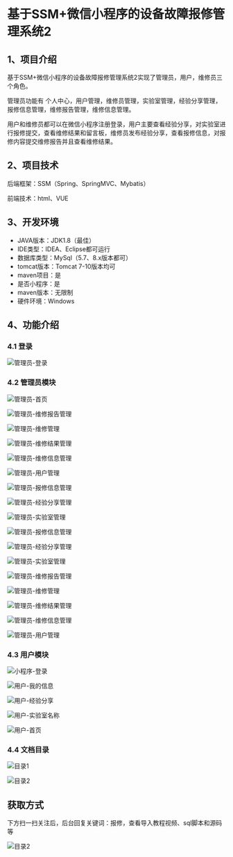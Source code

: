 # 基于SSM+微信小程序的设备故障报修管理系统2



## 1、项目介绍

基于SSM+微信小程序的设备故障报修管理系统2实现了管理员，用户，维修员三个角色。

管理员功能有 个人中心，用户管理，维修员管理，实验室管理，经验分享管理，报修信息管理，维修报告管理，维修信息管理。

用户和维修员都可以在微信小程序注册登录，用户主要查看经验分享，对实验室进行报修提交，查看维修结果和留言板，维修员发布经验分享，查看报修信息，对报修内容提交维修报告并且查看维修结果。

## 2、项目技术

后端框架：SSM（Spring、SpringMVC、Mybatis）

前端技术：html、VUE

## 3、开发环境

- JAVA版本：JDK1.8（最佳）
- IDE类型：IDEA、Eclipse都可运行
- 数据库类型：MySql（5.7、8.x版本都可） 
- tomcat版本：Tomcat 7-10版本均可
- maven项目：是
- 是否小程序：是
- maven版本：无限制
- 硬件环境：Windows


## 4、功能介绍

### 4.1 登录

![管理员-登录](https://www.codemarket.fun/202406161632521.png)

### 4.2 管理员模块

![管理员-首页](https://www.codemarket.fun/202406161632886.png)

![管理员-维修报告管理](https://www.codemarket.fun/202406161632916.png)

![管理员-维修管理](https://www.codemarket.fun/202406161632907.png)

![管理员-维修结果管理](https://www.codemarket.fun/202406161632948.png)

![管理员-维修信息管理](https://www.codemarket.fun/202406161632940.png)

![管理员-用户管理](https://www.codemarket.fun/202406161632958.png)

![管理员-报修信息管理](https://www.codemarket.fun/202406161632352.png)

![管理员-经验分享管理](https://www.codemarket.fun/202406161632510.png)

![管理员-实验室管理](https://www.codemarket.fun/202406161632566.png)

![管理员-报修信息管理](https://www.codemarket.fun/202406161632646.png)

![管理员-经验分享管理](https://www.codemarket.fun/202406161632660.png)

![管理员-实验室管理](https://www.codemarket.fun/202406161632669.png)



![管理员-维修报告管理](https://www.codemarket.fun/202406161632676.png)

![管理员-维修管理](https://www.codemarket.fun/202406161632691.png)

![管理员-维修结果管理](https://www.codemarket.fun/202406161632203.png)

![管理员-维修信息管理](https://www.codemarket.fun/202406161632268.png)

![管理员-用户管理](https://www.codemarket.fun/202406161632327.png)

### 4.3 用户模块

![小程序-登录](https://www.codemarket.fun/202406192133340.png)

![用户-我的信息](https://www.codemarket.fun/202406161633231.png)


![用户-经验分享](https://www.codemarket.fun/202406161633285.png)

![用户-实验室名称](https://www.codemarket.fun/202406161633238.png)

![用户-首页](https://www.codemarket.fun/202406161633309.png)

### 4.4 文档目录

![目录1](https://www.codemarket.fun/202406161634190.png)

![目录2](https://www.codemarket.fun/202406161634197.png)

## 获取方式

下方扫一扫关注后，后台回复关键词：报修，查看导入教程视频、sql脚本和源码等

![目录2](https://www.codemarket.fun/202407032155305.png)
